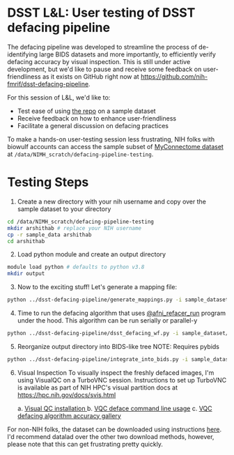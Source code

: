 # DSST L&L: User testing of DSST defacing pipeline

The defacing pipeline was developed to streamline the process of de-identifying large BIDS datasets and more importantly, to efficiently verify defacing accuracy by visual inspection. This is still under active development, but we'd like to pause and receive some feedback on user-friendliness as it exists on GitHub right now at https://github.com/nih-fmrif/dsst-defacing-pipeline. 

For this session of L&L, we'd like to: 
- Test ease of using [the repo](https://github.com/nih-fmrif/dsst-defacing-pipeline) on a sample dataset
- Receive feedback on how to enhance user-friendliness
- Facilitate a general discussion on defacing practices

To make a hands-on user-testing session less frustrating, NIH folks with biowulf accounts can access the sample subset of [MyConnectome dataset](https://openneuro.org/datasets/ds000031/versions/2.0.2) at `/data/NIMH_scratch/defacing-pipeline-testing`.

# Testing Steps

1. Create a new directory with your nih username and copy over the sample dataset to your directory
```bash
cd /data/NIMH_scratch/defacing-pipeline-testing
mkdir arshithab # replace your NIH username
cp -r sample_data arshithab
cd arshithab
```
2. Load python module and create an output directory 
```bash
module load python # defaults to python v3.8
mkdir output
```
3. Now to the exciting stuff! Let's generate a mapping file: 
```bash
python ../dsst-defacing-pipeline/generate_mappings.py -i sample_dataset/ -o output/
```
4. Time to run the defacing algorithm that uses [@afni_refacer_run](https://afni.nimh.nih.gov/pub/dist/doc/htmldoc/tutorials/refacer/refacer_run.html) program under the hood. This algorithm can be run serially or parallel-y 

```bash
python ../dsst-defacing-pipeline/dsst_defacing_wf.py -i sample_dataset/ -m output/primary_to_others_mapping.json -o output
```

5. Reorganize output directory into BIDS-like tree
NOTE: Requires pybids 
```bash
python ../dsst-defacing-pipeline/integrate_into_bids.py -i sample_dataset/ -m output/primary_to_others_mapping.json -o output
```

6. Visual Inspection
To visually inspect the freshly defaced images, I'm using VisualQC on a TurboVNC session. Instructions to set up TurboVNC is available as part of NIH HPC's visual partition docs at https://hpc.nih.gov/docs/svis.html 

    a. [Visual QC installation ](https://raamana.github.io/visualqc/installation.html)
    b. [VQC deface command line usage](https://raamana.github.io/visualqc/cli_defacing.html)
    c. [VQC defacing algorithm accuracy gallery](https://raamana.github.io/visualqc/gallery_defacing.html)

For non-NIH folks, the dataset can be downloaded using instructions [here](https://openneuro.org/datasets/ds000031/versions/2.0.2/download). I'd recommend datalad over the other two download methods, however, please note that this can get frustrating pretty quickly. 

